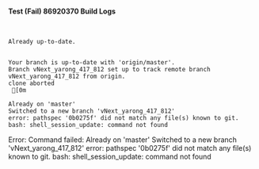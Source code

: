 #### Test (Fail) 86920370 Build Logs


```


```

```
Already up-to-date.


```

```
Your branch is up-to-date with 'origin/master'.
Branch vNext_yarong_417_812 set up to track remote branch vNext_yarong_417_812 from origin.
clone aborted
 [0m

Already on 'master'
Switched to a new branch 'vNext_yarong_417_812'
error: pathspec '0b0275f' did not match any file(s) known to git.
bash: shell_session_update: command not found

```

Error: Command failed: Already on 'master'
Switched to a new branch 'vNext_yarong_417_812'
error: pathspec '0b0275f' did not match any file(s) known to git.
bash: shell_session_update: command not found
